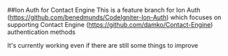 ##Ion Auth for Contact Engine
This is a feature branch for Ion Auth (https://github.com/benedmunds/CodeIgniter-Ion-Auth) which focuses on supporting Contact Engine (https://github.com/damko/Contact-Engine) authentication methods

It's currently working even if there are still some things to improve
